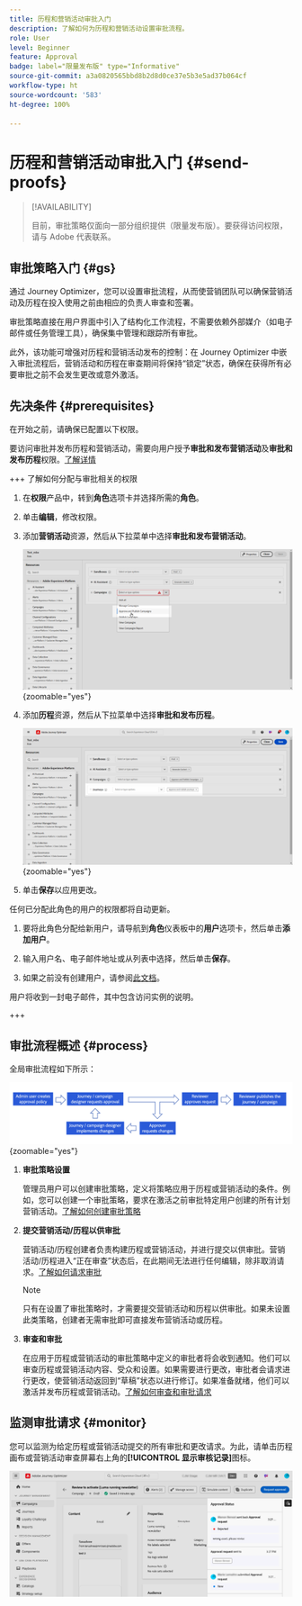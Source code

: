 ```yaml
---
title: 历程和营销活动审批入门
description: 了解如何为历程和营销活动设置审批流程。
role: User
level: Beginner
feature: Approval
badge: label="限量发布版" type="Informative"
source-git-commit: a3a0820565bbd8b2d8d0ce37e5b3e5ad37b064cf
workflow-type: ht
source-wordcount: '583'
ht-degree: 100%

---
```



# 历程和营销活动审批入门 {#send-proofs}

>[!AVAILABILITY]
>
> 目前，审批策略仅面向一部分组织提供（限量发布版）。要获得访问权限，请与 Adobe 代表联系。

## 审批策略入门 {#gs}

通过 Journey Optimizer，您可以设置审批流程，从而使营销团队可以确保营销活动及历程在投入使用之前由相应的负责人审查和签署。

审批策略直接在用户界面中引入了结构化工作流程，不需要依赖外部媒介（如电子邮件或任务管理工具），确保集中管理和跟踪所有审批。

此外，该功能可增强对历程和营销活动发布的控制：在 Journey Optimizer 中嵌入审批流程后，营销活动和历程在审查期间将保持“锁定”状态，确保在获得所有必要审批之前不会发生更改或意外激活。

## 先决条件 {#prerequisites}

在开始之前，请确保已配置以下权限。

要访问审批并发布历程和营销活动，需要向用户授予&#x200B;**审批和发布营销活动**&#x200B;及&#x200B;**审批和发布历程**&#x200B;权限。[了解详情](../administration/permissions.md)

+++  了解如何分配与审批相关的权限

1. 在&#x200B;**权限**&#x200B;产品中，转到&#x200B;**角色**&#x200B;选项卡并选择所需的&#x200B;**角色**。

1. 单击&#x200B;**编辑**，修改权限。

1. 添加&#x200B;**营销活动**&#x200B;资源，然后从下拉菜单中选择&#x200B;**审批和发布营销活动**。

   ![](assets/permissions_approval.png){zoomable="yes"}

1. 添加&#x200B;**历程**&#x200B;资源，然后从下拉菜单中选择&#x200B;**审批和发布历程**。

   ![](assets/permissions_approval_2.png){zoomable="yes"}

1. 单击&#x200B;**保存**&#x200B;以应用更改。

任何已分配此角色的用户的权限都将自动更新。

1. 要将此角色分配给新用户，请导航到&#x200B;**角色**&#x200B;仪表板中的&#x200B;**用户**&#x200B;选项卡，然后单击&#x200B;**添加用户**。

1. 输入用户名、电子邮件地址或从列表中选择，然后单击&#x200B;**保存**。

1. 如果之前没有创建用户，请参阅[此文档](https://experienceleague.adobe.com/zh-hans/docs/experience-platform/access-control/abac/permissions-ui/users)。

用户将收到一封电子邮件，其中包含访问实例的说明。

+++

## 审批流程概述 {#process}

全局审批流程如下所示：

![](assets/approval-process.png){zoomable="yes"}

1. **审批策略设置**

   管理员用户可以创建审批策略，定义将策略应用于历程或营销活动的条件。例如，您可以创建一个审批策略，要求在激活之前审批特定用户创建的所有计划营销活动。[了解如何创建审批策略](approval-policies.md)

1. **提交营销活动/历程以供审批**

   营销活动/历程创建者负责构建历程或营销活动，并进行提交以供审批。营销活动/历程进入“正在审查”状态后，在此期间无法进行任何编辑，除非取消请求。[了解如何请求审批](request-approval.md)

   >[!NOTE]
   >
   >只有在设置了审批策略时，才需要提交营销活动和历程以供审批。如果未设置此类策略，创建者无需审批即可直接发布营销活动或历程。

1. **审查和审批**

   在应用于历程或营销活动的审批策略中定义的审批者将会收到通知。他们可以审查历程或营销活动内容、受众和设置。如果需要进行更改，审批者会请求进行更改，使营销活动返回到“草稿”状态以进行修订。如果准备就绪，他们可以激活并发布历程或营销活动。[了解如何审查和审批请求](review-approve-request.md)

## 监测审批请求 {#monitor}

您可以监测为给定历程或营销活动提交的所有审批和更改请求。为此，请单击历程画布或营销活动审查屏幕右上角的&#x200B;**[!UICONTROL 显示审核记录]**&#x200B;图标。

![](assets/monitor-requests.png)

